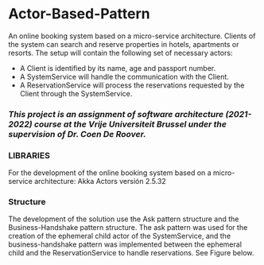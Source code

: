 # Actor-Based-Pattern
An online booking system based on a micro-service architecture. Clients of the system can search and reserve properties in hotels, apartments or resorts. The setup will contain the following set of necessary actors:
- A Client is identified by its name, age and passport number.
- A SystemService will handle the communication with the Client.
- A ReservationService will process the reservations requested by the Client through the SystemService.

### _This project is an assignment of software architecture (2021-2022) course at the Vrije Universiteit Brussel under the supervision of Dr. Coen De Roover._

### LIBRARIES
For the development of the online booking system based on a micro-service architecture: Akka Actors versión 2.5.32

### Structure
The development of the solution use the Ask pattern structure and the Business-Handshake pattern structure. The ask pattern was used for the creation of the ephemeral child actor of the SystemService, and the business-handshake pattern was implemented between the ephemeral child and the ReservationService to handle reservations. See Figure below.
